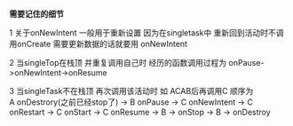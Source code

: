 **需要记住的细节**

1 关于onNewIntent 一般用于重新设置 因为在singletask中 重新回到活动时不调用onCreate 需要更新数据的话就要用 onNewIntent

2 当singleTop在栈顶 并重复调用自己时 经历的函数调用过程为 onPause->onNewIntent->onResume

3 当singleTask不在栈顶 再次调用该活动时 如 ACAB后再调用C
  顺序为 
  </br>A onDestrory(之前已经stop了) -> B onPause -> C onNewIntent -> C onRestart -> C onStart -> C onResume -> B -> onStop -> B -> onDestroy

